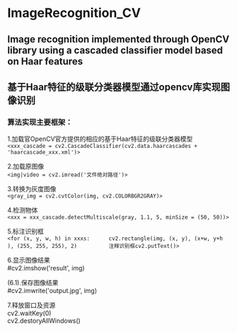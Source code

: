 # ImageRecognition_CV
## Image recognition implemented through OpenCV library using a cascaded classifier model based on Haar features
## 基于Haar特征的级联分类器模型通过opencv库实现图像识别

### 算法实现主要框架：

1.加载官OpenCV官方提供的相应的基于Haar特征的级联分类器模型  
`<xxx_cascade = cv2.CascadeClassifier(cv2.data.haarcascades + 'haarcascade_xxx.xml')>`

2.加载原图像  
`<img|video = cv2.imread('文件绝对路径')>`

3.转换为灰度图像  
`<gray_img = cv2.cvtColor(img, cv2.COLORBGR2GRAY)>`

4.检测物体  
`<xxx = xxx_cascade.detectMultiscale(gray, 1.1, 5, minSize = (50, 50))>`

5.标注识别框  
`<for (x, y, w, h) in xxxs:     
    cv2.rectangle(img, (x, y), (x+w, y+h ), (255, 255, 255), 2)         
    注释识别框cv2.putText()>`

6.显示图像结果  
#cv2.imshow('result', img)

(6.1).保存图像结果  
#cv2.imwrite('output.jpg', img)

7.释放窗口及资源  
cv2.waitKey(0)  
cv2.destoryAllWindows()
